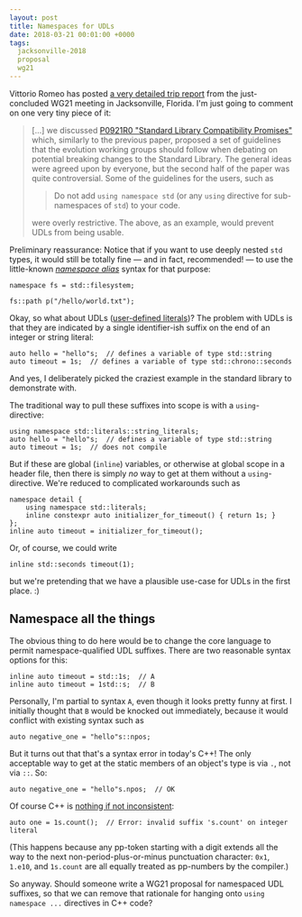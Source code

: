 ```yaml
---
layout: post
title: Namespaces for UDLs
date: 2018-03-21 00:01:00 +0000
tags:
  jacksonville-2018
  proposal
  wg21
---
```


Vittorio Romeo has posted [a very detailed trip report](https://vittorioromeo.info/index/blog/mar18_iso_meeting_report.html)
from the just-concluded WG21 meeting in Jacksonville, Florida. I'm just going to
comment on one very tiny piece of it:

> [...] we discussed [P0921R0 "Standard Library Compatibility Promises"](http://open-std.org/JTC1/SC22/WG21/docs/papers/2018/p0921r0.pdf)
> which, similarly to the previous paper, proposed a set of guidelines that
> the evolution working groups should follow when debating on potential breaking changes
> to the Standard Library. The general ideas were agreed upon by everyone, but the second
> half of the paper was quite controversial. Some of the guidelines for the users, such as
>
>> Do not add `using namespace std` (or any `using` directive for sub-namespaces of `std`)
>> to your code.
>
> were overly restrictive. The above, as an example, would prevent UDLs from being usable.

Preliminary reassurance: Notice that if you want to use deeply nested `std` types, it
would still be totally fine — and in fact, recommended! — to use the little-known
[*namespace alias*](http://en.cppreference.com/w/cpp/language/namespace_alias) syntax for that purpose:

    namespace fs = std::filesystem;

    fs::path p("/hello/world.txt");

Okay, so what about UDLs ([user-defined literals](http://en.cppreference.com/w/cpp/language/user_literal))?
The problem with UDLs is that they are indicated by a single identifier-ish suffix on the
end of an integer or string literal:

    auto hello = "hello"s;  // defines a variable of type std::string
    auto timeout = 1s;  // defines a variable of type std::chrono::seconds

And yes, I deliberately picked the craziest example in the standard library to demonstrate with.

The traditional way to pull these suffixes into scope is with a `using`-directive:

    using namespace std::literals::string_literals;
    auto hello = "hello"s;  // defines a variable of type std::string
    auto timeout = 1s;  // does not compile

But if these are global (`inline`) variables, or otherwise at global scope in a header file,
then there is simply *no* way to get at them without a `using`-directive. We're reduced to
complicated workarounds such as

    namespace detail {
        using namespace std::literals;
        inline constexpr auto initializer_for_timeout() { return 1s; }
    };
    inline auto timeout = initializer_for_timeout();

Or, of course, we could write

    inline std::seconds timeout(1);

but we're pretending that we have a plausible use-case for UDLs in the first place. :)


Namespace all the things
------------------------

The obvious thing to do here would be to change the core language to permit namespace-qualified
UDL suffixes. There are two reasonable syntax options for this:

    inline auto timeout = std::1s;  // A
    inline auto timeout = 1std::s;  // B

Personally, I'm partial to syntax `A`, even though it looks pretty funny at first.
I initially thought that `B` would be knocked out immediately, because it would conflict
with existing syntax such as

    auto negative_one = "hello"s::npos;

But it turns out that that's a syntax error in today's C++! The only acceptable way to get at
the static members of an object's type is via `.`, not via `::`. So:

    auto negative_one = "hello"s.npos;  // OK

Of course C++ is [nothing if not inconsistent](https://wandbox.org/permlink/fpOLGdKTzmamkLFX):

    auto one = 1s.count();  // Error: invalid suffix 's.count' on integer literal

(This happens because any pp-token starting with a digit extends all the way to the next
non-period-plus-or-minus punctuation character: `0x1`, `1.e10`, and `1s.count` are all
equally treated as pp-numbers by the compiler.)

So anyway. Should someone write a WG21 proposal for namespaced UDL suffixes, so that we
can remove that rationale for hanging onto `using namespace ...` directives in C++ code?

